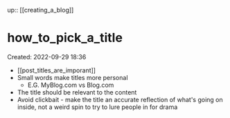 up:: [[creating_a_blog]]

# how_to_pick_a_title

Created: 2022-09-29 18:36

- [[post_titles_are_imporant]]
- Small words make titles more personal
	- E.G. MyBlog.com vs Blog.com
- The title should be relevant to the content
- Avoid clickbait - make the title an accurate reflection of what's going on inside, not a weird spin to try to lure people in for drama
